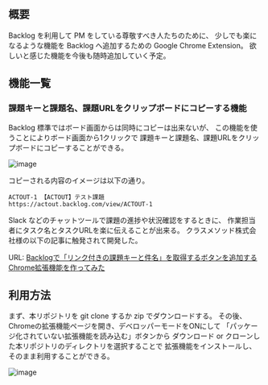 ## 概要

Backlog を利用して PM をしている尊敬すべき人たちのために、
少しでも楽になるような機能を Backlog へ追加するための Google Chrome Extension。
欲しいと感じた機能を今後も随時追加していく予定。

## 機能一覧

### 課題キーと課題名、課題URLをクリップボードにコピーする機能

Backlog 標準ではボード画面からは同時にコピーは出来ないが、
この機能を使うことによりボード画面から1クリックで
課題キーと課題名、課題URLをクリップボードにコピーすることができる。

![image](https://i.gyazo.com/ef2e7da96a722ddd187485c2a6bf1069.gif)

コピーされる内容のイメージは以下の通り。

```
ACTOUT-1 【ACTOUT】テスト課題
https://actout.backlog.com/view/ACTOUT-1
```

Slack などのチャットツールで課題の進捗や状況確認をするときに、
作業担当者にタスク名とタスクURLを楽に伝えることが出来る。
クラスメソッド株式会社様の以下の記事に触発されて開発した。

URL: [Backlogで「リンク付きの課題キーと件名」を取得するボタンを追加するChrome拡張機能を作ってみた](https://dev.classmethod.jp/articles/backlog-copy-link-chrome-extension/)

## 利用方法

まず、本リポジトリを git clone するか zip でダウンロードする。
その後、Chromeの拡張機能ページを開き、デベロッパーモードをONにして
「パッケージ化されていない拡張機能を読み込む」ボタンから
ダウンロード or クローンした本リポジトリのディレクトリを選択することで
拡張機能をインストールし、そのまま利用することができる。

![image](https://i.gyazo.com/1d02a8071c6b39bc269eaa16d37054ab.png)
